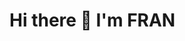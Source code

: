 ### <h1 > Hi there 👋 I'm FRAN </h1>

<!--
**ffran-acosta/ffran-acosta** is a ✨ _special_ ✨ repository because its `README.md` (this file) appears on your GitHub profile.
Here are some ideas to get you started:

- 🔭 I’m currently working on ...
- 🌱 I’m currently learning ...
- 👯 I’m looking to collaborate on ...
- 🤔 I’m looking for help with ...
- 💬 Ask me about ...
- 📫 How to reach me: ...
- 😄 Pronouns: ...
- ⚡ Fun fact: ...

[![GitHub Streak](http://github-readme-streak-stats.herokuapp.com?user=ffran-acosta&theme=dark&hide_border=true&date_format=j%20M%5B%20Y%5D)](https://git.io/streak-stats)
-->
